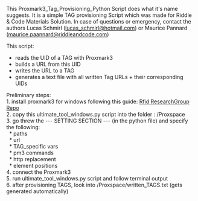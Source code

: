 This Proxmark3_Tag_Provisioning_Python Script does what it's name suggests.
It is a simple TAG provisioning Script which was made for Riddle & Code Materials Solution.
In case of questions or emergency, contact the authors Lucas Schmirl (lucas_schmirl@hotmail.com) or Maurice Pannard (maurice.paannard@riddleandcode.com)


This script:
  * reads the UID of a TAG with Proxmark3
  * builds a URL from this UID
  * writes the URL to a TAG
  * generates a text file with all written Tag URLs + their corresponding UIDs 
 
Preliminary steps: <br />
               1. install proxmark3 for windows following this guide: [Rfid ResearchGroup Repo](https://github.com/RfidResearchGroup/proxmark3/blob/master/doc/md/Installation_Instructions/Windows-Installation-Instructions.md) <br />
               2. copy this ultimate_tool_windows.py script into the folder : /Proxspace <br />
               3. go threw the --- SETTING SECTION --- (in the python file) and specify the following: <br />
                &nbsp; * paths <br />
                &nbsp; * url <br />
                &nbsp; * TAG_specific vars <br />
                &nbsp; * pm3 commands <br />
                &nbsp; * http replacement <br />
                &nbsp; * element positions <br />
               4. connect the Proxmark3 <br />
               5. run ultimate_tool_windows.py script and follow terminal output <br />
               6. after provisioning TAGS, look into /Proxspace/written_TAGS.txt (gets generated automatically) <br />
